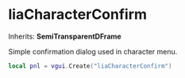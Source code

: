# liaCharacterConfirm

Inherits: **SemiTransparentDFrame**

Simple confirmation dialog used in character menu.

```lua
local pnl = vgui.Create("liaCharacterConfirm")
```
